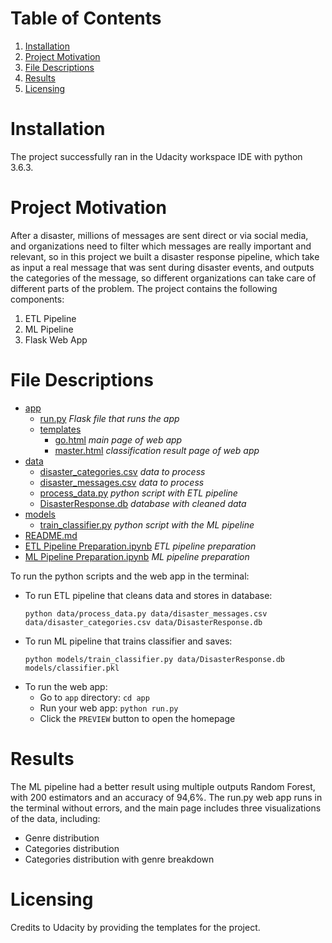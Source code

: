 # Table of Contents
1. [Installation](https://github.com/rmtkd/project-1/blob/main/README.md#installation)
2. [Project Motivation](https://github.com/rmtkd/project-1/blob/main/README.md#project-motivation)
3. [File Descriptions](https://github.com/rmtkd/project-1/blob/main/README.md#file-descriptions)
4. [Results](https://github.com/rmtkd/project-1/blob/main/README.md#results)
5. [Licensing](https://github.com/rmtkd/project-1/blob/main/README.md#licensing)

# Installation

The project successfully ran in the Udacity workspace IDE with python 3.6.3.

# Project Motivation

After a disaster, millions of messages are sent direct or via social media, and organizations need to filter which messages are really important and relevant, so in this project we built a disaster response pipeline, which take as input a real message that was sent during disaster events, and outputs the categories of the message, so different organizations can take care of different parts of the problem.
The project contains the following components:
1. ETL Pipeline
2. ML Pipeline
3. Flask Web App

# File Descriptions

- [app](https://github.com/rmtkd/project-2/tree/main/app)
  - [run.py](https://github.com/rmtkd/project-2/blob/main/app/run.py) _Flask file that runs the app_
  - [templates](https://github.com/rmtkd/project-2/tree/main/app/templates)
    - [go.html](https://github.com/rmtkd/project-2/blob/main/app/templates/go.html) _main page of web app_
    - [master.html](https://github.com/rmtkd/project-2/blob/main/app/templates/master.html) _classification result page of web app_
- [data](https://github.com/rmtkd/project-2/tree/main/data)
  - [disaster_categories.csv](https://github.com/rmtkd/project-2/blob/main/data/disaster_categories.csv) _data to process_
  - [disaster_messages.csv](https://github.com/rmtkd/project-2/blob/main/data/disaster_messages.csv) _data to process_
  - [process_data.py](https://github.com/rmtkd/project-2/blob/main/data/process_data.py) _python script with ETL pipeline_
  - [DisasterResponse.db](https://github.com/rmtkd/project-2/blob/main/data/DisasterResponse.db) _database with cleaned data_
- [models](https://github.com/rmtkd/project-2/tree/main/models)
  - [train_classifier.py](https://github.com/rmtkd/project-2/blob/main/models/train_classifier.py) _python script with the ML pipeline_
- [README.md](https://github.com/rmtkd/project-2/blob/main/README.md)
- [ETL Pipeline Preparation.ipynb](https://github.com/rmtkd/project-2/blob/main/ETL%20Pipeline%20Preparation.ipynb) _ETL pipeline preparation_
- [ML Pipeline Preparation.ipynb](https://github.com/rmtkd/project-2/blob/main/ML%20Pipeline%20Preparation.ipynb) _ML pipeline preparation_

To run the python scripts and the web app in the terminal:
- To run ETL pipeline that cleans data and stores in database:
    ```
    python data/process_data.py data/disaster_messages.csv data/disaster_categories.csv data/DisasterResponse.db
    ```
- To run ML pipeline that trains classifier and saves:
    ```
    python models/train_classifier.py data/DisasterResponse.db models/classifier.pkl
    ```
- To run the web app:
  - Go to `app` directory: `cd app`
  - Run your web app: `python run.py`
  - Click the `PREVIEW` button to open the homepage

# Results

The ML pipeline had a better result using multiple outputs Random Forest, with 200 estimators and an accuracy of 94,6%.
The run.py web app runs in the terminal without errors, and the main page includes three visualizations of the data, including:
- Genre distribution
- Categories distribution
- Categories distribution with genre breakdown

# Licensing

Credits to Udacity by providing the templates for the project.
